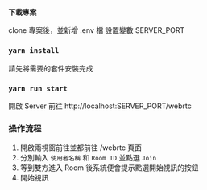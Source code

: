 
### `下載專案`

clone 專案後，並新增 .env 檔 設置變數 SERVER_PORT

### `yarn install`

請先將需要的套件安裝完成

### `yarn run start`

開啟 Server 前往 http://localhost:SERVER_PORT/webrtc


### 操作流程

1. 開啟兩視窗前往並都前往 /webrtc 頁面
2. 分別輸入 `使用者名稱` 和 `Room ID` 並點選 `Join`
3. 等到雙方進入 Room 後系統便會提示點選開始視訊的按鈕
4. 開始視訊
